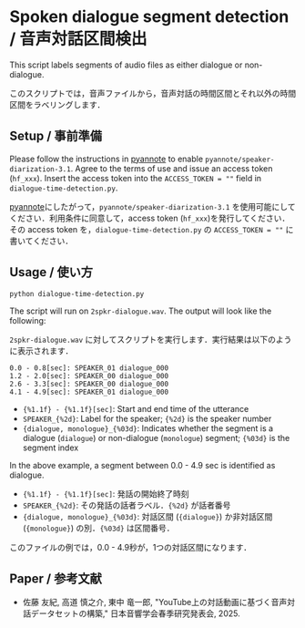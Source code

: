 # Spoken dialogue segment detection / 音声対話区間検出
This script labels segments of audio files as either dialogue or non-dialogue.

このスクリプトでは，音声ファイルから，音声対話の時間区間とそれ以外の時間区間をラベリングします．


## Setup / 事前準備
Please follow the instructions in [pyannote](https://github.com/pyannote/pyannote-audio) to enable `pyannote/speaker-diarization-3.1`. Agree to the terms of use and issue an access token (`hf_xxx`). Insert the access token into the `ACCESS_TOKEN = ""` field in `dialogue-time-detection.py`.

[pyannote](https://github.com/pyannote/pyannote-audio)にしたがって，`pyannote/speaker-diarization-3.1` を使用可能にしてください．利用条件に同意して，access token (`hf_xxx`)を発行してください．その access token を，`dialogue-time-detection.py` の `ACCESS_TOKEN = ""` に書いてください．

## Usage / 使い方
```
python dialogue-time-detection.py
```
The script will run on `2spkr-dialogue.wav`. The output will look like the following:

`2spkr-dialogue.wav` に対してスクリプトを実行します．実行結果は以下のように表示されます．
```
0.0 - 0.8[sec]: SPEAKER_01 dialogue_000
1.2 - 2.0[sec]: SPEAKER_00 dialogue_000
2.6 - 3.3[sec]: SPEAKER_00 dialogue_000
4.1 - 4.9[sec]: SPEAKER_01 dialogue_000
```
- `{%1.1f} - {%1.1f}[sec]`: Start and end time of the utterance
- `SPEAKER_{%2d}`: Label for the speaker; `{%2d}` is the speaker number
- `{dialogue, monologue}_{%03d}`: Indicates whether the segment is a dialogue (`dialogue`) or non-dialogue (`monologue`) segment; `{%03d}` is the segment index
  
In the above example, a segment between 0.0 - 4.9 sec is identified as dialogue.


- `{%1.1f} - {%1.1f}[sec]`: 発話の開始終了時刻
- `SPEAKER_{%2d}`: その発話の話者ラベル．`{%2d}` が話者番号
- `{dialogue, monologue}_{%03d}`: 対話区間 (`{dialogue}`) か非対話区間 (`{monologue}`) の別．`{%03d}` は区間番号．

このファイルの例では，0.0 - 4.9秒が，1つの対話区間になります．

## Paper / 参考文献
- 佐藤 友紀, 高道 慎之介, 東中 竜一郎, "YouTube上の対話動画に基づく音声対話データセットの構築," 日本音響学会春季研究発表会, 2025.